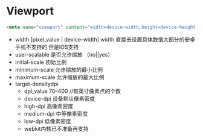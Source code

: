 # Viewport

```html
<meta name="viewport" content="width=device-width,height=device-height,user-scalable=no,initial-scale=1.0,minimum-scale=1.0,maximum-scale=1.0,target-densitydpi=device-dpi" />
```

- width [pixel_value | device-width] width 直接去设置具体数值大部分的安卓手机不支持的 但是IOS支持
- user-scalable 是否允许缩放 （no||yes）
- initial-scale 初始比例
- minimum-scale 允许缩放的最小比例
- maximum-scale 允许缩放的最大比例
- target-densitydpi 
  - dpi_value 70–400 //每英寸像素点的个数
  - device-dpi 设备默认像素密度
  - high-dpi 高像素密度
  - medium-dpi 中等像素密度
  - low-dpi 低像素密度
  - webkit内核已不准备再支持